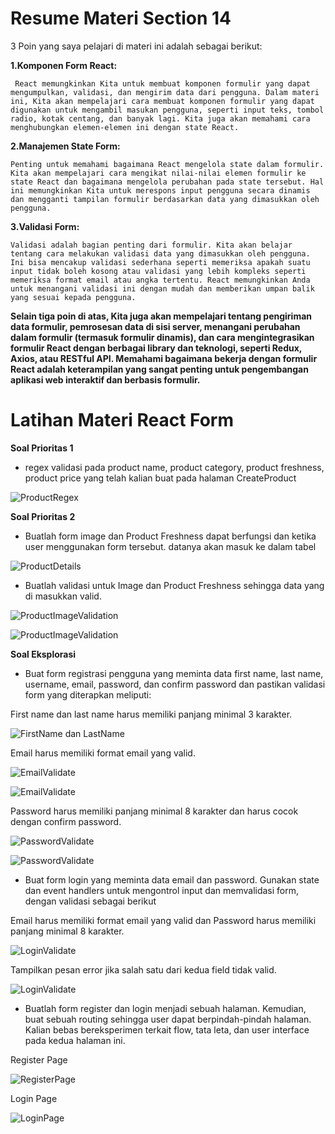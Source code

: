 # Resume Materi Section 14

3 Poin yang saya pelajari di materi ini adalah sebagai berikut: 


**1.Komponen Form React:**

     React memungkinkan Kita untuk membuat komponen formulir yang dapat mengumpulkan, validasi, dan mengirim data dari pengguna. Dalam materi ini, Kita akan mempelajari cara membuat komponen formulir yang dapat digunakan untuk mengambil masukan pengguna, seperti input teks, tombol radio, kotak centang, dan banyak lagi. Kita juga akan memahami cara menghubungkan elemen-elemen ini dengan state React.

**2.Manajemen State Form:**

    Penting untuk memahami bagaimana React mengelola state dalam formulir. Kita akan mempelajari cara mengikat nilai-nilai elemen formulir ke state React dan bagaimana mengelola perubahan pada state tersebut. Hal ini memungkinkan Kita untuk merespons input pengguna secara dinamis dan mengganti tampilan formulir berdasarkan data yang dimasukkan oleh pengguna.

**3.Validasi Form:**

    Validasi adalah bagian penting dari formulir. Kita akan belajar tentang cara melakukan validasi data yang dimasukkan oleh pengguna. Ini bisa mencakup validasi sederhana seperti memeriksa apakah suatu input tidak boleh kosong atau validasi yang lebih kompleks seperti memeriksa format email atau angka tertentu. React memungkinkan Anda untuk menangani validasi ini dengan mudah dan memberikan umpan balik yang sesuai kepada pengguna.


**Selain tiga poin di atas, Kita juga akan mempelajari tentang pengiriman data formulir, pemrosesan data di sisi server, menangani perubahan dalam formulir (termasuk formulir dinamis), dan cara mengintegrasikan formulir React dengan berbagai library dan teknologi, seperti Redux, Axios, atau RESTful API. Memahami bagaimana bekerja dengan formulir React adalah keterampilan yang sangat penting untuk pengembangan aplikasi web interaktif dan berbasis formulir.**

# Latihan Materi React Form

**Soal Prioritas 1** 

-    regex validasi pada product name, product category, product freshness, product price yang telah kalian buat pada halaman CreateProduct

![ProductRegex](https://github.com/yuumens/react_Ahmad-Rizky-Has/blob/feat/React-Form/15_React%20Form/ScreenShots/ProductRegex.png)


**Soal Prioritas 2**
  
-    Buatlah form image dan Product Freshness dapat berfungsi dan ketika user menggunakan form tersebut. datanya akan masuk ke dalam tabel

![ProductDetails](https://github.com/yuumens/react_Ahmad-Rizky-Has/blob/feat/React-Form/15_React%20Form/ScreenShots/ProductImage%20dan%20ProductFreshness.png)


-    Buatlah validasi untuk Image dan Product Freshness sehingga data yang di masukkan valid.

![ProductImageValidation](https://github.com/yuumens/react_Ahmad-Rizky-Has/blob/feat/React-Form/15_React%20Form/ScreenShots/First%20Name%20dan%20Last%20Name%20minimal%203%20karakter.png)

![ProductImageValidation](https://github.com/yuumens/react_Ahmad-Rizky-Has/blob/feat/React-Form/15_React%20Form/ScreenShots/First%20Name%20dan%20Last%20Name%20minimal%203%20karakter_1.png)


**Soal Eksplorasi**

-    Buat form registrasi pengguna yang meminta data first name, last name, username, email, password, dan confirm password dan pastikan validasi form yang diterapkan meliputi:

First name dan last name harus memiliki panjang minimal 3 karakter.

![FirstName dan LastName](https://github.com/yuumens/react_Ahmad-Rizky-Has/blob/feat/React-Hook/13_React%20Hook/ScreenShots/handleEditClick.png)


Email harus memiliki format email yang valid.

![EmailValidate](https://github.com/yuumens/react_Ahmad-Rizky-Has/blob/feat/React-Form/15_React%20Form/ScreenShots/Validasi%20Email.png)

![EmailValidate](https://github.com/yuumens/react_Ahmad-Rizky-Has/blob/feat/React-Form/15_React%20Form/ScreenShots/Validasi%20Email_1.png)

Password harus memiliki panjang minimal 8 karakter dan harus cocok dengan confirm password.

![PasswordValidate](https://github.com/yuumens/react_Ahmad-Rizky-Has/blob/feat/React-Form/15_React%20Form/ScreenShots/Validasi%20Password%20dan%20Confirm%20Password.png)

![PasswordValidate](https://github.com/yuumens/react_Ahmad-Rizky-Has/blob/feat/React-Form/15_React%20Form/ScreenShots/Validasi%20Password%20dan%20Confirm%20Password_1.png)


-    Buat form login yang meminta data email dan password. Gunakan state dan event handlers untuk mengontrol input dan memvalidasi form, dengan validasi sebagai berikut

Email harus memiliki format email yang valid dan Password harus memiliki panjang minimal 8 karakter.

![LoginValidate](https://github.com/yuumens/react_Ahmad-Rizky-Has/blob/feat/React-Form/15_React%20Form/ScreenShots/LoginPageValidation.png)


Tampilkan pesan error jika salah satu dari kedua field tidak valid.

![LoginValidate](https://github.com/yuumens/react_Ahmad-Rizky-Has/blob/feat/React-Form/15_React%20Form/ScreenShots/Error%20Jika%20Salah%20Satu%20dari%20Kedua%20Field%20Tidak%20Valid.png)


-    Buatlah form register dan login menjadi sebuah halaman. Kemudian, buat sebuah routing sehingga user dapat berpindah-pindah halaman. Kalian bebas bereksperimen terkait flow, tata leta, dan user interface pada kedua halaman ini.

Register Page

![RegisterPage](https://github.com/yuumens/react_Ahmad-Rizky-Has/blob/feat/React-Form/15_React%20Form/ScreenShots/RegisterPage.png)


Login Page

![LoginPage](https://github.com/yuumens/react_Ahmad-Rizky-Has/blob/feat/React-Form/15_React%20Form/ScreenShots/LoginPage.png)
